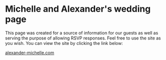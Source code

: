 # Michelle and Alexander's wedding page

This page was created for a source of information for our guests as well as serving the purpose of allowing RSVP responses. Feel free to use the site as you wish. You can view the site by clicking the link below:

[alexander-michelle.com](http://www.alexander-michelle.com/)
